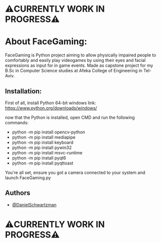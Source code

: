 # ⚠️CURRENTLY WORK IN PROGRESS⚠️



# About FaceGaming:

FaceGaming is Python project aiming to allow physically impaired people to comfortably and easily play videogames by using their eyes and facial expressions as input for in game events.
Made as capstone project for my B.Sc in Computer Science studies at Afeka College of Engineering in Tel-Aviv.

## Installation:
First of all, install Python 64-bit
windows link: https://www.python.org/downloads/windows/

now that the Python is installed, open CMD and run the following commands:
* python -m pip install opencv-python 
* python -m pip install mediapipe
* python -m pip install keyboard
* python -m pip install pywin32
* python -m pip install msvc-runtime
* python -m pip install pyqt6
* python -m pip install pyqttoast

You're all set, ensure you got a camera connected to your system and launch FaceGaming.py

## Authors
- [@DanielSchwartzman](https://github.com/DanielSchwartzman)

  

# ⚠️CURRENTLY WORK IN PROGRESS⚠️
